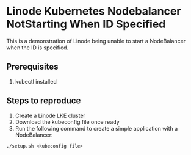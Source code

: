 # Linode Kubernetes Nodebalancer NotStarting When ID Specified

This is a demonstration of Linode being unable to start a NodeBalancer when the
ID is specified.

## Prerequisites

1. kubectl installed

## Steps to reproduce

1. Create a Linode LKE cluster
2. Download the kubeconfig file once ready
3. Run the following command to create a simple application with a NodeBalancer:

```
./setup.sh <kubeconfig file>
```
